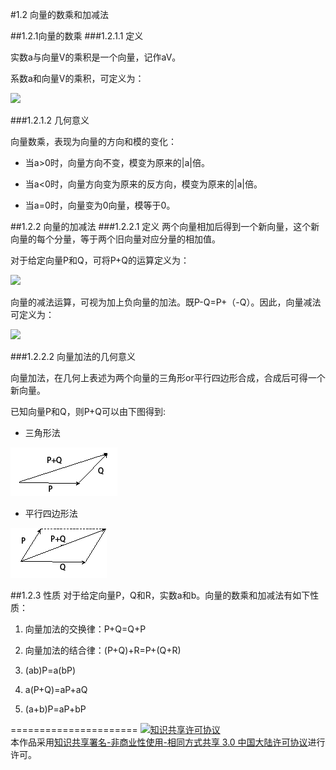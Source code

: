 #1.2 向量的数乘和加减法

##1.2.1向量的数乘
###1.2.1.1 定义

实数a与向量V的乘积是一个向量，记作aV。

系数a和向量V的乘积，可定义为：

<img src="http://www.forkosh.com/mathtex.cgi? {aV = \left\langle {a{V_1},a{V_2}, \cdots ,a{V_n}} \right\rangle} ">

###1.2.1.2 几何意义

向量数乘，表现为向量的方向和模的变化：

* 当a>0时，向量方向不变，模变为原来的|a|倍。

* 当a<0时，向量方向变为原来的反方向，模变为原来的|a|倍。

* 当a=0时，向量变为0向量，模等于0。 

##1.2.2 向量的加减法
###1.2.2.1 定义
两个向量相加后得到一个新向量，这个新向量的每个分量，等于两个旧向量对应分量的相加值。

对于给定向量P和Q，可将P+Q的运算定义为：

<img src="http://www.forkosh.com/mathtex.cgi? P + Q = \left\langle {{P_1} + {Q_1},{P_2} + {Q_2}, \cdots ,{P_n} + {Q_n}} \right\rangle ">

向量的减法运算，可视为加上负向量的加法。既P-Q=P+（-Q）。因此，向量减法可定义为：

<img src="http://www.forkosh.com/mathtex.cgi? P - Q = \left\langle {{P_1} - {Q_1},{P_2} - {Q_2}, \cdots ,{P_n} - {Q_n}} \right\rangle ">

###1.2.2.2 向量加法的几何意义

向量加法，在几何上表述为两个向量的三角形or平行四边形合成，合成后可得一个新向量。

已知向量P和Q，则P+Q可以由下图得到:

- 三角形法

![替代文本](../pic/1-2-1.png "1-2-1.png")


- 平行四边形法

![替代文本](../pic/1-2-2.png "1-2-2.png")

##1.2.3 性质
对于给定向量P，Q和R，实数a和b。向量的数乘和加减法有如下性质：

1. 向量加法的交换律：P+Q=Q+P

2. 向量加法的结合律：(P+Q)+R=P+(Q+R)

3. (ab)P=a(bP)

4. a(P+Q)=aP+aQ

5. (a+b)P=aP+bP

======================
<a rel="license" href="http://creativecommons.org/licenses/by-nc-sa/3.0/cn/"><img alt="知识共享许可协议" style="border-width:0" src="https://i.creativecommons.org/l/by-nc-sa/3.0/cn/88x31.png" /></a><br />本作品采用<a rel="license" href="http://creativecommons.org/licenses/by-nc-sa/3.0/cn/">知识共享署名-非商业性使用-相同方式共享 3.0 中国大陆许可协议</a>进行许可。
